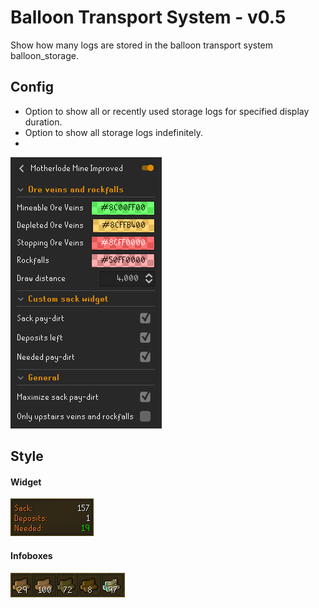 # Balloon Transport System - v0.5
Show how many logs are stored in the balloon transport system balloon_storage.

## Config
* Option to show all or recently used storage logs for specified display duration.
* Option to show all storage logs indefinitely.
* 

![](./img/config.png)

## Style
#### Widget
![](./img/widget.png)

#### Infoboxes
![](./img/infoboxes.png)
